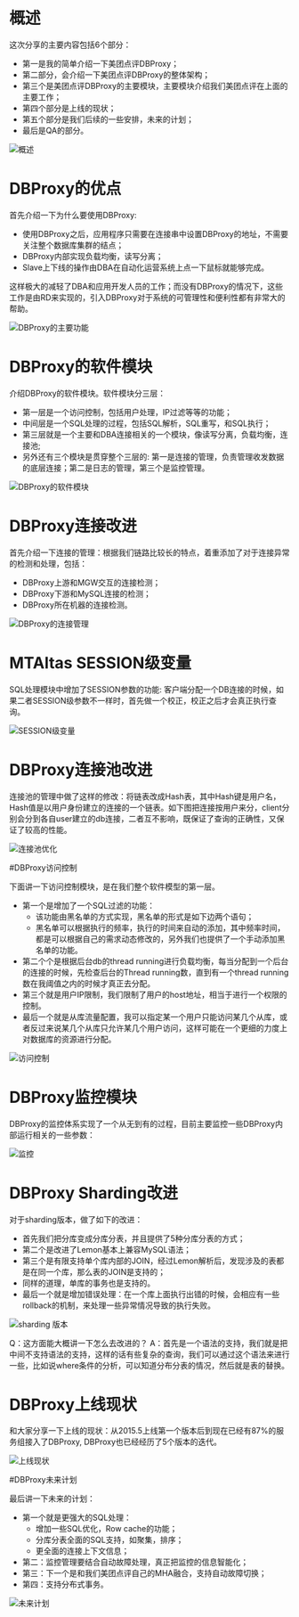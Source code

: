# 概述

这次分享的主要内容包括6个部分：

* 第一是我的简单介绍一下美团点评DBProxy；
* 第二部分，会介绍一下美团点评DBProxy的整体架构；
* 第三个是美团点评DBProxy的主要模块，主要模块介绍我们美团点评在上面的主要工作；
* 第四个部分是上线的现状；
* 第五个部分是我们后续的一些安排，未来的计划；
* 最后是QA的部分。

![概述](img/p1.jpg)

# DBProxy的优点

首先介绍一下为什么要使用DBProxy:

* 使用DBProxy之后，应用程序只需要在连接串中设置DBProxy的地址，不需要关注整个数据库集群的结点；
* DBProxy内部实现负载均衡，读写分离；
* Slave上下线的操作由DBA在自动化运营系统上点一下鼠标就能够完成。

这样极大的减轻了DBA和应用开发人员的工作；而没有DBProxy的情况下，这些工作是由RD来实现的，引入DBProxy对于系统的可管理性和便利性都有非常大的帮助。

![DBProxy的主要功能](img/p2.jpg)


# DBProxy的软件模块

介绍DBProxy的软件模块。软件模块分三层：

* 第一层是一个访问控制，包括用户处理，IP过滤等等的功能；
* 中间层是一个SQL处理的过程，包括SQL解析，SQL重写，和SQL执行；
* 第三层就是一个主要和DBA连接相关的一个模块，像读写分离，负载均衡，连接池;
* 另外还有三个模块是贯穿整个三层的: 第一是连接的管理，负责管理收发数据的底层连接；第二是日志的管理，第三个是监控管理。

![DBProxy的软件模块](img/p3.jpg)

# DBProxy连接改进

首先介绍一下连接的管理：根据我们链路比较长的特点，着重添加了对于连接异常的检测和处理，包括：

* DBProxy上游和MGW交互的连接检测；
* DBProxy下游和MySQL连接的检测；
* DBProxy所在机器的连接检测。

![DBProxy的连接管理](img/p4.jpg)

# MTAltas SESSION级变量

SQL处理模块中增加了SESSION参数的功能: 客户端分配一个DB连接的时候，如果二者SESSION级参数不一样时，首先做一个校正，校正之后才会真正执行查询。

![SESSION级变量](img/p5.jpg)

# DBProxy连接池改进

连接池的管理中做了这样的修改：将链表改成Hash表，其中Hash键是用户名，Hash值是以用户身份建立的连接的一个链表。如下图把连接按用户来分，client分别会分到各自user建立的db连接，二者互不影响，既保证了查询的正确性，又保证了较高的性能。

![连接池优化](img/p6.jpg)

#DBProxy访问控制

下面讲一下访问控制模块，是在我们整个软件模型的第一层。

* 第一个是增加了一个SQL过滤的功能：
   * 该功能由黑名单的方式实现，黑名单的形式是如下边两个语句；
   * 黑名单可以根据执行的频率，执行的时间来自动的添加，其中频率时间，都是可以根据自己的需求动态修改的，另外我们也提供了一个手动添加黑名单的功能。
* 第二个个是根据后台db的thread running进行负载均衡，每当分配到一个后台的连接的时候，先检查后台的Thread running数，直到有一个thread running数在我阈值之内的时候才真正去分配。
* 第三个就是用户IP限制，我们限制了用户的host地址，相当于进行一个权限的控制。
* 最后一个就是从库流量配置，我可以指定某一个用户只能访问某几个从库，或者反过来说某几个从库只允许某几个用户访问，这样可能在一个更细的力度上对数据库的资源进行分配。

![访问控制](img/p7.jpg)

# DBProxy监控模块

DBProxy的监控体系实现了一个从无到有的过程，目前主要监控一些DBProxy内部运行相关的一些参数：

![监控](img/p8.jpg)

# DBProxy Sharding改进

对于sharding版本，做了如下的改进：

* 首先我们把分库变成分库分表，并且提供了5种分库分表的方式；
* 第二个是改进了Lemon基本上兼容MySQL语法；
* 第三个是有限支持单个库内部的JOIN，经过Lemon解析后，发现涉及的表都是在同一个库，那么表的JOIN是支持的；
* 同样的道理，单库的事务也是支持的。
* 最后一个就是增加错误处理：在一个库上面执行出错的时候，会相应有一些rollback的机制，来处理一些异常情况导致的执行失败。

![sharding 版本](img/p9.jpg)

Q：这方面能大概讲一下怎么去改进的？
A：首先是一个语法的支持，我们就是把中间不支持语法的支持，这样的话有些复杂的查询，我们可以通过这个语法来进行一些，比如说where条件的分析，可以知道分布分表的情况，然后就是表的替换。

# DBProxy上线现状

和大家分享一下上线的现状：从2015.5上线第一个版本后到现在已经有87%的服务组接入了DBProxy, DBProxy也已经经历了5个版本的迭代。

![上线现状](img/p10.jpg)


#DBProxy未来计划

最后讲一下未来的计划：

* 第一个就是更强大的SQL处理：
   * 增加一些SQL优化，Row cache的功能；
   * 分库分表全面的SQL支持，如聚集，排序；
   * 更全面的连接上下文信息；
* 第二：监控管理要结合自动故障处理，真正把监控的信息智能化；
* 第三：下一个是和我们美团点评自己的MHA融合，支持自动故障切换；
* 第四：支持分布式事务。

![未来计划](img/p11.jpg)
